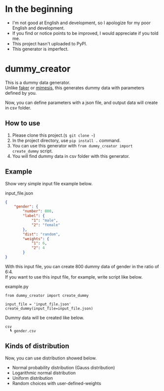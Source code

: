 # In the beginning

- I'm not good at English and development, so I apologize for my poor English and development.
- If you find or notice points to be improved, I would appreciate if you told me.
- This project hasn't uploaded to PyPI.
- This generator is imperfect.

# dummy_creator

This is a dummy data generator.  
Unlike [faker](https://faker.readthedocs.io/en/master/) or [mimesis](https://mimesis.name/en/master/), this generates dummy data with parameters defined by you.

Now, you can define parameters with a json file, and output data will create in csv folder.

## How to use

1. Please clone this project.(`$ git clone ~`)
1. In the project directory, use `pip install .` command.
1. You can use this generator with `from dummy_creator import create_dummy` script.
1. You will find dummy data in csv folder with this generator.

## Example

Show very simple input file example below.

input_file.json

```JSON:input_file.json
{
    "gender": {
        "number": 800,
        "label": {
            "1": "male",
            "2": "female"
        },
        "dist": "random",
        "weights": {
            "1": 6,
            "2": 4
        }
}
```

With this input file, you can create 800 dummy data of gender in the ratio of 6:4.  
If you want to use this input file, for example, write script like below.

example.py

```Python: example.py
from dummy_creator import create_dummy

input_file = 'input_file.json'
create_dummy(input_file=input_file.json)
```

Dummy data will be created like below.

```
csv
  ┗ gender.csv
```

## Kinds of distribution

Now, you can use distribution showed below.

- Normal probability distribution (Gauss distribution)
- Logarithmic normal distribution
- Uniform distribution
- Random choices with user-defined-weights
